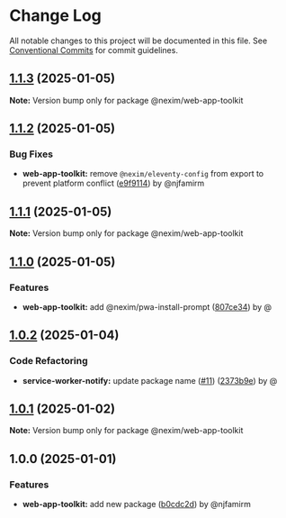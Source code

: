 # Change Log

All notable changes to this project will be documented in this file.
See [Conventional Commits](https://conventionalcommits.org) for commit guidelines.

## [1.1.3](https://github.com/the-nexim/web-app-toolkit/compare/@nexim/web-app-toolkit@1.1.2...@nexim/web-app-toolkit@1.1.3) (2025-01-05)

**Note:** Version bump only for package @nexim/web-app-toolkit

## [1.1.2](https://github.com/the-nexim/web-app-toolkit/compare/@nexim/web-app-toolkit@1.1.1...@nexim/web-app-toolkit@1.1.2) (2025-01-05)

### Bug Fixes

* **web-app-toolkit:** remove `@nexim/eleventy-config` from export to prevent platform conflict ([e9f9114](https://github.com/the-nexim/web-app-toolkit/commit/e9f91142a1fa98cd4f8a023f7a9786900c4e6b18)) by @njfamirm

## [1.1.1](https://github.com/the-nexim/web-app-toolkit/compare/@nexim/web-app-toolkit@1.1.0...@nexim/web-app-toolkit@1.1.1) (2025-01-05)

**Note:** Version bump only for package @nexim/web-app-toolkit

## [1.1.0](https://github.com/the-nexim/web-app-toolkit/compare/@nexim/web-app-toolkit@1.0.2...@nexim/web-app-toolkit@1.1.0) (2025-01-05)

### Features

* **web-app-toolkit:** add @nexim/pwa-install-prompt ([807ce34](https://github.com/the-nexim/web-app-toolkit/commit/807ce343b4b355ace6dbad2459f9f2796297796f)) by @

## [1.0.2](https://github.com/the-nexim/web-app-toolkit/compare/@nexim/web-app-toolkit@1.0.1...@nexim/web-app-toolkit@1.0.2) (2025-01-04)

### Code Refactoring

* **service-worker-notify:** update package name ([#11](https://github.com/the-nexim/web-app-toolkit/issues/11)) ([2373b9e](https://github.com/the-nexim/web-app-toolkit/commit/2373b9ef25ce67138443913f7d5711ef510c248a)) by @

## [1.0.1](https://github.com/the-nexim/web-app-toolkit/compare/@nexim/web-app-toolkit@1.0.0...@nexim/web-app-toolkit@1.0.1) (2025-01-02)

**Note:** Version bump only for package @nexim/web-app-toolkit

## 1.0.0 (2025-01-01)

### Features

* **web-app-toolkit:** add new package ([b0cdc2d](https://github.com/the-nexim/web-app-toolkit/commit/b0cdc2d1da4f470cbffaeaed24aeb2447f73ed28)) by @njfamirm
